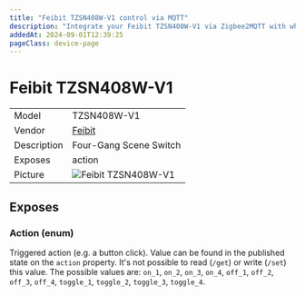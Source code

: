 ```yaml
---
title: "Feibit TZSN408W-V1 control via MQTT"
description: "Integrate your Feibit TZSN408W-V1 via Zigbee2MQTT with whatever smart home infrastructure you are using without the vendor's bridge or gateway."
addedAt: 2024-09-01T12:39:25
pageClass: device-page
---
```


<!-- !!!! -->
<!-- ATTENTION: This file is auto-generated through docgen! -->
<!-- You can only edit the "Notes"-Section between the two comment lines "Notes BEGIN" and "Notes END". -->
<!-- Do not use h1 or h2 heading within "## Notes"-Section. -->
<!-- !!!! -->

# Feibit TZSN408W-V1

|     |     |
|-----|-----|
| Model | TZSN408W-V1  |
| Vendor  | [Feibit](/supported-devices/#v=Feibit)  |
| Description | Four-Gang Scene Switch |
| Exposes | action |
| Picture | ![Feibit TZSN408W-V1](https://www.zigbee2mqtt.io/images/devices/TZSN408W-V1.png) |


<!-- Notes BEGIN: You can edit here. Add "## Notes" headline if not already present. -->


<!-- Notes END: Do not edit below this line -->




## Exposes

### Action (enum)
Triggered action (e.g. a button click).
Value can be found in the published state on the `action` property.
It's not possible to read (`/get`) or write (`/set`) this value.
The possible values are: `on_1`, `on_2`, `on_3`, `on_4`, `off_1`, `off_2`, `off_3`, `off_4`, `toggle_1`, `toggle_2`, `toggle_3`, `toggle_4`.

